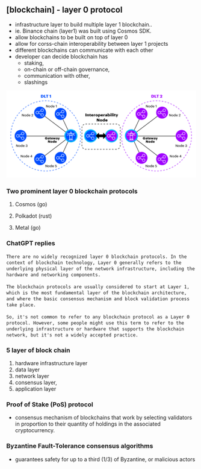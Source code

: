 ## [blockchain] - layer 0 protocol
* infrastructure layer to build multiple layer 1 blockchain..
* ie. Binance chain (layer1) was built using Cosmos SDK.
* allow blockchains to be built on top of layer 0
* allow for corss-chain interoperability between layer 1 projects
* different blockchains can communicate with each other
* developer can decide blockchain has
  - staking, 
  - on-chain or off-chain governance,
  - communication with other,
  - slashings

![](../assets/img/interoperability_node.png)

### Two prominent layer 0 blockchain protocols
1. Cosmos (go)
2. Polkadot (rust)

3. Metal (go)


### ChatGPT replies
```
There are no widely recognized layer 0 blockchain protocols. In the context of blockchain technology, Layer 0 generally refers to the underlying physical layer of the network infrastructure, including the hardware and networking components.

The blockchain protocols are usually considered to start at Layer 1, which is the most fundamental layer of the blockchain architecture, and where the basic consensus mechanism and block validation process take place.

So, it's not common to refer to any blockchain protocol as a Layer 0 protocol. However, some people might use this term to refer to the underlying infrastructure or hardware that supports the blockchain network, but it's not a widely accepted practice.

```


### 5 layer of block chain
  1. hardware infrastructure layer
  2. data layer
  3. network layer
  4. consensus layer, 
  5. application layer

### Proof of Stake (PoS) protocol
  - consensus mechanism of blockchains that work by selecting validators in proportion to their quantity of holdings in the associated cryptocurrency.

### Byzantine Fault-Tolerance consensus algorithms
 - guarantees safety for up to a third (1/3) of Byzantine, or malicious actors

